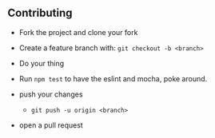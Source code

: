Contributing
------------

* Fork the project and clone your fork

* Create a feature branch with: `git checkout -b <branch>`

* Do your thing

* Run `npm test` to have the eslint and mocha, poke around.

* push your changes

  - `git push -u origin <branch>`

* open a pull request
